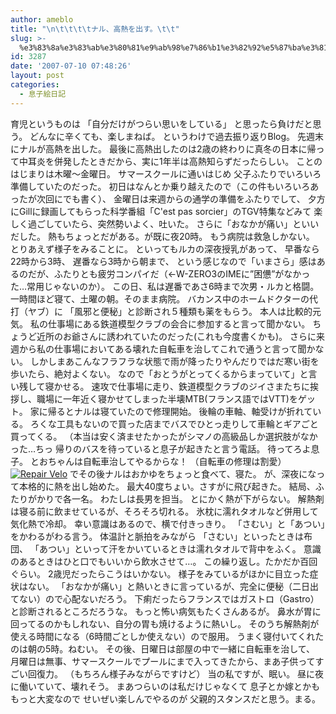 ```yaml
---
author: ameblo
title: "\n\t\t\t\tナル、高熱を出す。\t\t"
slug: >-
  %e3%83%8a%e3%83%ab%e3%80%81%e9%ab%98%e7%86%b1%e3%82%92%e5%87%ba%e3%81%99%e3%80%82
id: 3287
date: '2007-07-10 07:48:26'
layout: post
categories:
  - 息子絵日記
---
```


育児というものは 「自分だけがつらい思いをしている」 と思ったら負けだと思う。 どんなに辛くても、楽しまねば。 というわけで過去振り返りBlog。 先週末にナルが高熱を出した。 最後に高熱出したのは2歳の終わりに真冬の日本に帰って中耳炎を併発したときだから、実に1年半は高熱知らずだったらしい。 ことのはじまりは木曜～金曜日。 サマースクールに通いはじめ 父子ふたりでいろいろ準備していたのだった。 初日はなんとか乗り越えたので（この件もいろいろあったが次回にでも書く）、 金曜日は来週からの通学の準備をふたりでして、 夕方にGillに録画してもらった科学番組「C'est pas sorcier」のTGV特集などみて 楽しく過ごしていたら、突然勢いよく、吐いた。 さらに「おなかが痛い」といいだした。 熱もちょっとだがある。が既に夜20時。 もう病院は救急しかない。 とりあえず様子をみることに。 といってもルカの深夜授乳があって、 早番なら22時から3時、 遅番なら3時から朝まで、 という感じなので「いまさら」感はあるのだが、ふたりとも疲労コンパイだ（←W-ZERO3のIMEに”困憊”がなかった…常用じゃないのか）。 この日、私は遅番であさ6時まで次男・ルカと格闘。 一時間ほど寝て、土曜の朝。そのまま病院。 バカンス中のホームドクターの代打（ヤブ）に 「風邪と便秘」と診断され５種類も薬をもらう。 本人は比較的元気。 私の仕事場にある鉄道模型クラブの会合に参加すると言って聞かない。 ちょうど近所のお爺さんに誘われていたのだった(これも今度書くかも)。 さらに来週から私の仕事場においてある壊れた自転車を治してこれで通うと言って聞かない。 しかしまあこんなフラフラな状態で雨が降ったりやんだりではだ寒い街を歩いたら、絶対よくない。 なので「おとうがとってくるからまっていて」と言い残して寝かせる。 速攻で仕事場に走り、鉄道模型クラブのジイさまたちに挨拶し、職場に一年近く寝かせてしまった半壊MTB(フランス語ではVTT)をゲット。 家に帰るとナルは寝ていたので修理開始。 後輪の車軸、軸受けが折れている。 ろくな工具もないので買った店までバスでひとっ走りして車輪とギアごと買ってくる。 （本当は安く済ませたかったがシマノの高級品しか選択肢がなかった…ちっ 帰りのバスを待っていると息子が起きたと言う電話。 待ってろよ息子。 とおちゃんは自転車治してやるからな！ （自転車の修理は割愛） [![Repair Velo](http://blog-imgs-42.fc2.com/a/k/i/akihikofr/blog_import_4f56491c58f84.jpg)](http://blog-imgs-42.fc2.com/a/k/i/akihikofr/blog_import_4f56491ca069a.jpg) でその後ナルはおかゆをちょっと食べて、寝た。 が、深夜になって本格的に熱を出し始めた。 最大40度ちょい。さすがに飛び起きた。 結局、ふたりがかりで各一名。 わたしは長男を担当。 とにかく熱が下がらない。 解熱剤は寝る前に飲ませているが、そろそろ切れる。 氷枕に濡れタオルなど併用して気化熱で冷却。 幸い意識はあるので、横で付きっきり。 「さむい」と「あつい」をかわるがわる言う。 体温計と脈拍をみながら 「さむい」といったときは布団、 「あつい」といって汗をかいているときは濡れタオルで背中をふく。 意識のあるときはひと口でもいいから飲水させて…。 この繰り返し。たかだか百回ぐらい。 2歳児だったらこうはいかない。 様子をみているがほかに目立った症状はない。 「おなかが痛い」と熱いときに言っているが、完全に便秘（二日出てない）ので心配ないだろう。 下痢だったらフランスではガストロ（Gastro）と診断されるところだろうな。 もっと怖い病気もたくさんあるが。 鼻水が胃に回ってるのかもしれない、自分の胃も焼けるように熱いし。 そのうち解熱剤が使える時間になる（6時間ごとしか使えない）ので服用。 うまく寝付いてくれたのは朝の5時。ねむい。 その後、日曜日は部屋の中で一緒に自転車を治して、 月曜日は無事、サマースクールでプールにまで入ってきたから、まあ子供ってすごい回復力。 （もちろん様子みながらですけど） 当の私ですが、眠い。 昼に夜に働いていて、壊れそう。 まあつらいのは私だけじゃなくて 息子とか嫁とかももっと大変なので せいぜい楽しんでやるのが 父親的スタンスだと思う。まる。